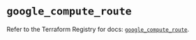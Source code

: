 # `google_compute_route`

Refer to the Terraform Registry for docs: [`google_compute_route`](https://registry.terraform.io/providers/hashicorp/google-beta/5.12.0/docs/resources/google_compute_route).
